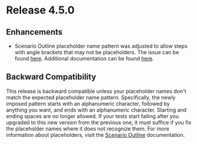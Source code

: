 # Release 4.5.0

## Enhancements
- Scenario Outline placeholder name pattern was adjusted to allow steps with angle brackets that may not be placeholders.
The issue can be found [here](https://github.com/ttutisani/Xunit.Gherkin.Quick/issues/149). Additional documentation can be found [here](/docs/scenario-outline.md).

## Backward Compatibility

This release is backward compatible unless your placeholder names don't match the expected placeholder name pattern. Specifically, the newly imposed pattern starts with an alphanumeric character, followed by anything you want, and ends with an alphanumeric character. Starting and ending spaces are no longer allowed.
If your tests start failing after you upgraded to this new version from the previous one, it must suffice if you fix the placeholder names where it does not recognize them.
For more information about placeholders, visit the [Scenario Outline](/docs/scenario-outline.md) documentation.
